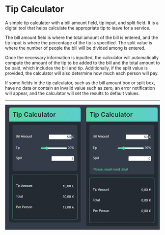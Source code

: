 
# Tip Calculator
A simple tip calculator with a bill amount field, tip input, and split field. It is a digital tool that helps calculate the appropriate tip to leave for a service.

The bill amount field is where the total amount of the bill is entered, and the tip input is where the percentage of the tip is specified. The split value is where the number of people the bill will be divided among is entered.

Once the necessary information is inputted, the calculator will automatically compute the amount of the tip to be added to the bill and the total amount to be paid, which includes the bill and tip. Additionally, if the split value is provided, the calculator will also determine how much each person will pay.

If some fields in the tip calculator, such as the bill amount box or split box, have no data or contain an invalid value such as zero, an error notification will appear, and the calculator will set the results to default values.

---

![My Image](tipCalculator.png)



